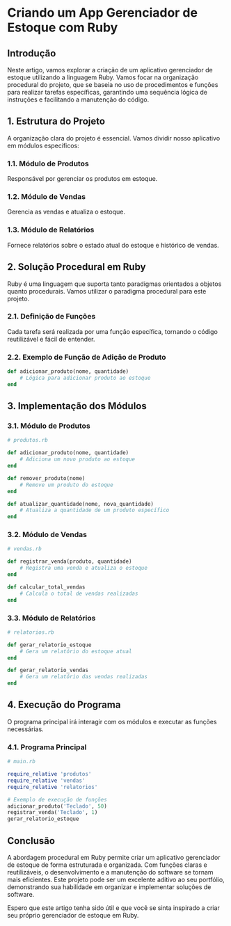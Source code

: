 # **Criando um App Gerenciador de Estoque com Ruby**

## **Introdução**
Neste artigo, vamos explorar a criação de um aplicativo gerenciador de estoque utilizando a linguagem Ruby. Vamos focar na organização procedural do projeto, que se baseia no uso de procedimentos e funções para realizar tarefas específicas, garantindo uma sequência lógica de instruções e facilitando a manutenção do código.

## **1. Estrutura do Projeto**
A organização clara do projeto é essencial. Vamos dividir nosso aplicativo em módulos específicos:

### **1.1. Módulo de Produtos**
Responsável por gerenciar os produtos em estoque.

### **1.2. Módulo de Vendas**
Gerencia as vendas e atualiza o estoque.

### **1.3. Módulo de Relatórios**
Fornece relatórios sobre o estado atual do estoque e histórico de vendas.

## **2. Solução Procedural em Ruby**
Ruby é uma linguagem que suporta tanto paradigmas orientados a objetos quanto procedurais. Vamos utilizar o paradigma procedural para este projeto.

### **2.1. Definição de Funções**
Cada tarefa será realizada por uma função específica, tornando o código reutilizável e fácil de entender.

### **2.2. Exemplo de Função de Adição de Produto**
```ruby
def adicionar_produto(nome, quantidade)
    # Lógica para adicionar produto ao estoque
end
```

## **3. Implementação dos Módulos**

### **3.1. Módulo de Produtos**
```ruby
# produtos.rb

def adicionar_produto(nome, quantidade)
    # Adiciona um novo produto ao estoque
end

def remover_produto(nome)
    # Remove um produto do estoque
end

def atualizar_quantidade(nome, nova_quantidade)
    # Atualiza a quantidade de um produto específico
end
```

### **3.2. Módulo de Vendas**
```ruby
# vendas.rb

def registrar_venda(produto, quantidade)
    # Registra uma venda e atualiza o estoque
end

def calcular_total_vendas
    # Calcula o total de vendas realizadas
end
```

### **3.3. Módulo de Relatórios**
```ruby
# relatorios.rb

def gerar_relatorio_estoque
    # Gera um relatório do estoque atual
end

def gerar_relatorio_vendas
    # Gera um relatório das vendas realizadas
end
```

## **4. Execução do Programa**
O programa principal irá interagir com os módulos e executar as funções necessárias.

### **4.1. Programa Principal**
```ruby
# main.rb

require_relative 'produtos'
require_relative 'vendas'
require_relative 'relatorios'

# Exemplo de execução de funções
adicionar_produto('Teclado', 50)
registrar_venda('Teclado', 1)
gerar_relatorio_estoque
```

## **Conclusão**
A abordagem procedural em Ruby permite criar um aplicativo gerenciador de estoque de forma estruturada e organizada. Com funções claras e reutilizáveis, o desenvolvimento e a manutenção do software se tornam mais eficientes. Este projeto pode ser um excelente aditivo ao seu portfólio, demonstrando sua habilidade em organizar e implementar soluções de software.

Espero que este artigo tenha sido útil e que você se sinta inspirado a criar seu próprio gerenciador de estoque em Ruby.
